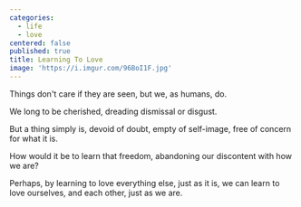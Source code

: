 ```yaml
---
categories:
  - life
  - love
centered: false
published: true
title: Learning To Love
image: 'https://i.imgur.com/96BoI1F.jpg'
---
```

Things don't care
if they are seen,
but we, as humans, 
do.

We long to be cherished,
dreading dismissal
or disgust.

But a thing
simply is,
devoid of doubt,
empty of self-image,
free of concern
for what it is.

How would it be
to learn that freedom,
abandoning our discontent 
with how we are?

Perhaps,
by learning to love 
everything else,
just as it is,
we can learn to love ourselves,
and each other, 
just as we are.
